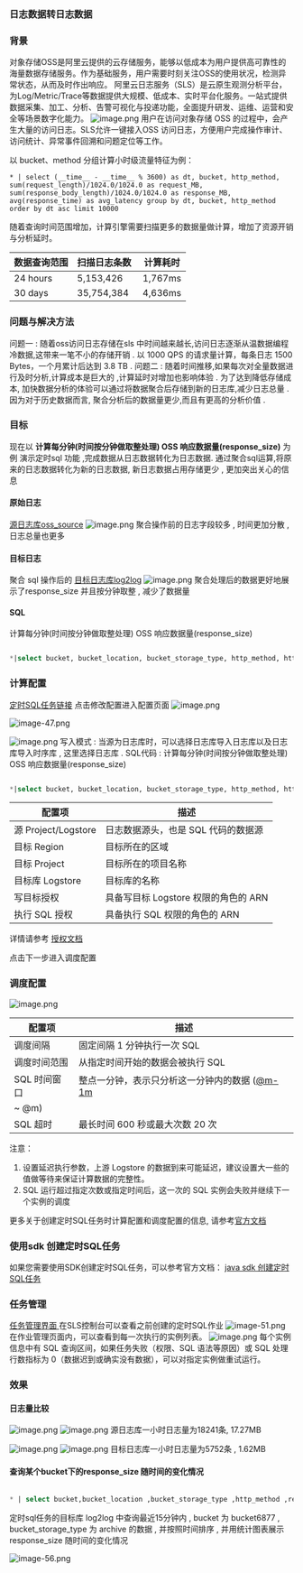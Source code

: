 ### 日志数据转日志数据

### 背景

对象存储OSS是阿里云提供的云存储服务，能够以低成本为用户提供高可靠性的海量数据存储服务。作为基础服务，用户需要时刻关注OSS的使用状况，检测异常状态，从而及时作出响应。
阿里云日志服务（SLS）是云原生观测分析平台，为Log/Metric/Trace等数据提供大规模、低成本、实时平台化服务。一站式提供数据采集、加工、分析、告警可视化与投递功能，全面提升研发、运维、运营和安全等场景数字化能力。
![image.png](/img/src/scheduledsql/log2log/f1b70ca0011ce708a66ade857b4c1d3d5635f935996d2cf7cd0f96bfe1c0599d.png)
用户在访问对象存储 OSS 的过程中，会产生大量的访问日志。SLS允许一键接入OSS 访问日志，方便用户完成操作审计、访问统计、异常事件回溯和问题定位等工作。

以 bucket、method 分组计算小时级流量特征为例：
```
* | select (__time__ - __time__ % 3600) as dt, bucket, http_method, sum(request_length)/1024.0/1024.0 as request_MB, sum(response_body_length)/1024.0/1024.0 as response_MB, avg(response_time) as avg_latency group by dt, bucket, http_method order by dt asc limit 10000
```
随着查询时间范围增加，计算引擎需要扫描更多的数据量做计算，增加了资源开销与分析延时。

| 数据查询范围 | 扫描日志条数  | 计算耗时 |
| --- | --- | --- |
| 24 hours | 5,153,426 | 1,767ms |
| 30 days | 35,754,384 | 4,636ms |


### 问题与解决方法
问题一 : 随着oss访问日志存储在sls 中时间越来越长,访问日志逐渐从温数据编程冷数据,这带来一笔不小的存储开销 . 以 1000 QPS 的请求量计算，每条日志 1500 Bytes，一个月累计后达到 3.8 TB .
问题二 : 随着时间推移,如果每次对全量数据进行及时分析,计算成本是巨大的 ,计算延时对增加也影响体验 . 
为了达到降低存储成本, 加快数据分析的体验可以通过将数据聚合后存储到新的日志库,减少日志总量 . 因为对于历史数据而言, 聚合分析后的数据量更少,而且有更高的分析价值 . 


### 目标
现在以 **计算每分钟(时间按分钟做取整处理) OSS 响应数据量(response_size)** 为例 演示定时sql 功能 ,完成数据从日志数据转化为日志数据.
通过聚合sql运算,将原来的日志数据转化为新的日志数据, 新日志数据占用存储更少 , 更加突出关心的信息
#### 原始日志  
[源日志库oss_source](https://sls.aliyun.com/doc/playground/demo.html?dest=/lognext/project/scheduled-sql-demo/logsearch/oss_source)
![image.png](/img/src/scheduledsql/log2log/b8845881b27e8d7e37088c0ee2332482fa8b19917a60275905398017bbc68624.png)
聚合操作前的日志字段较多 , 时间更加分散 , 日志总量也更多 

#### 目标日志 
聚合 sql 操作后的 [目标日志库log2log](https://sls.aliyun.com/doc/playground/demo.html?dest=/lognext/project/scheduled-sql-demo/logsearch/log2log) 
![image.png](/img/src/scheduledsql/log2log/150032d15bb53c7eb22f2293850fe2551d7a7fd1d3b0c13b4ec61e3263ceeee9.png)
聚合处理后的数据更好地展示了response_size 并且按分钟取整 , 减少了数据量 

#### SQL
计算每分钟(时间按分钟做取整处理) OSS 响应数据量(response_size) 
```sql

*|select bucket, bucket_location, bucket_storage_type, http_method, http_status, object, operation, (__time__ - __time__ % 60) as __time__ , sum(content_length_out) as response_size from log group by bucket, bucket_location, bucket_storage_type, http_method, http_status, object, operation, __time__
```

### 计算配置 
[定时SQL任务链接](https://sls.aliyun.com/doc/playground/demo.html?dest=/lognext/project/scheduled-sql-demo/scheduledsql/sql-1690513925-248017)
点击修改配置进入配置页面 
![image.png](/img/src/scheduledsql/log2log/e9a6533d91862de264157b9550f60857feef2ac81b8b115f5f40f179b0e9aa41.png)

![image-47.png](/img/src/scheduledsql/log2log/84ab887c63b788bcbd1ea91a3bd9c1c0b5befa546892fce4d5c75c40c7876bdb.png)

![image.png](/img/src/scheduledsql/log2log/89ad62a7d547be4b591a4537ef189b59adbdecaf42efdb6ca15e48f603594fcc.png)
写入模式 : 当源为日志库时，可以选择日志库导入日志库以及日志库导入时序库 , 这里选择日志库 . 
SQL代码 : 计算每分钟(时间按分钟做取整处理) OSS 响应数据量(response_size) 
```sql

*|select bucket, bucket_location, bucket_storage_type, http_method, http_status, object, operation, (__time__ - __time__ % 60) as __time__ , sum(content_length_out) as response_size from log group by bucket, bucket_location, bucket_storage_type, http_method, http_status, object, operation, __time__
```
| 配置项 | 描述 |
| --- | --- |
| 源 Project/Logstore | 日志数据源头，也是 SQL 代码的数据源 |
| 目标 Region | 目标所在的区域 |
| 目标 Project | 目标所在的项目名称 |
| 目标库 Logstore | 目标库的名称 |
| 写目标授权 | 具备写目标 Logstore 权限的角色的 ARN |
| 执行 SQL 授权 | 具备执行 SQL 权限的角色的 ARN |

详情请参考 [授权文档](https://help.aliyun.com/zh/sls/user-guide/access-data-by-using-a-custom-role#title-a8m-xdm-yrw)

点击下一步进入调度配置  
### 调度配置

![image.png](/img/src/scheduledsql/log2log/8c58c43203700b5f79dd0355eded27f333a8743af639d14525ed11f0703be6fa.png)

| 配置项 | 描述 |
| --- | --- |
| 调度间隔 | 固定间隔 1 分钟执行一次 SQL |
| 调度时间范围 | 从指定时间开始的数据会被执行 SQL |
| SQL 时间窗口 | 整点一分钟，表示只分析这一分钟内的数据 ([@m-1m ](/m-1m )
 ~ @m)  |
| SQL 超时 | 最长时间 600 秒或最大次数 20 次 |


注意：

1. 设置延迟执行参数，上游 Logstore 的数据到来可能延迟，建议设置大一些的值做等待来保证计算数据的完整性。
2. SQL 运行超过指定次数或指定时间后，这一次的 SQL 实例会失败并继续下一个实例的调度

更多关于创建定时SQL任务时计算配置和调度配置的信息, 请参考[官方文档](https://help.aliyun.com/zh/sls/user-guide/process-and-save-data-from-a-logstore-to-another-logstore?spm=a2c4g.11186623.0.0.2c263cb3fUoe0I) 

### 使用sdk 创建定时SQL任务
如果您需要使用SDK创建定时SQL任务，可以参考官方文档：
[java sdk 创建定时SQL任务](https://help.aliyun.com/zh/sls/developer-reference/use-log-service-sdk-for-java-to-create-a-scheduled-sql-task?spm=a2c4g.11186623.0.0.23883cb3qpNgsY#task-2218965)  

### 任务管理
[任务管理界面 ](https://sls.aliyun.com/doc/playground/demo.html?dest=/lognext/project/scheduled-sql-demo/overview)
在SLS控制台可以查看之前创建的定时SQL作业 
![image-51.png](/img/src/scheduledsql/log2log/afe3c96717b14b387b7a857f297eae08636c2e6d0ef9c9dc206b1080ea82ba8f.png)
在作业管理页面内，可以查看到每一次执行的实例列表。
![image.png](/img/src/scheduledsql/log2metric/e6fe25325a552cd59f8e2b3502e7e65e160be454919474d872c39c5a60c43b98.png)
每个实例信息中有 SQL 查询区间，如果任务失败（权限、SQL 语法等原因）或 SQL 处理行数指标为 0（数据迟到或确实没有数据），可以对指定实例做重试运行。
### 效果
#### 日志量比较
![image.png](/img/src/scheduledsql/log2log/d03f7f36c287c4cec6bea0ed943d6f19fe4f2c3daa9ead57bfde46023246ad53.png)
![image.png](/img/src/scheduledsql/log2log/0d76e78dabfb7c1511642261456eb29a3c468c724cc5633145b5ac4114a1a88c.png)
源日志库一小时日志量为18241条, 17.27MB

![image.png](/img/src/scheduledsql/log2log/1487168ab72bf4bb31934cc2316bb3b66111c4c2342291a03e7db70a68a1cb88.png)
![image.png](/img/src/scheduledsql/log2log/d3c80b92bf29c5c983aca0b20cde3c6494535de13d46c6a374838dd07c415183.png)
目标日志库一小时日志量为5752条 , 1.62MB 
#### 查询某个bucket下的response_size 随时间的变化情况
```sql

* | select bucket,bucket_location ,bucket_storage_type ,http_method ,response_size,DATE_FORMAT(FROM_UNIXTIME(__time__), '%Y-%m-%d %H:%i:%s') AS datetime where bucket ='bucket6877'and bucket_storage_type = 'archive' order by datetime
```

定时sql任务的目标库 log2log 中查询最近15分钟内 , bucket 为 bucket6877 , bucket_storage_type 为 archive 的数据 , 并按照时间排序 , 并用统计图表展示 response_size 随时间的变化情况

![image-56.png](/img/src/scheduledsql/log2log/057a6ec94e89b85504381a670c1c8d16b4af16a4c0a04c5ecc32b5dac7284018.png)
